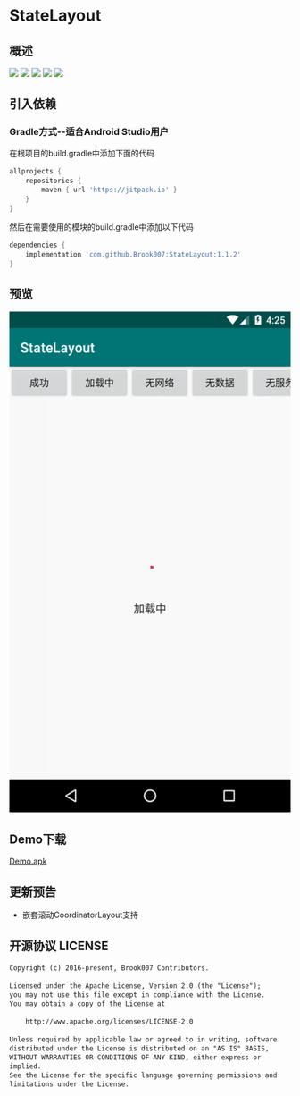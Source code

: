 # StateLayout

## 概述
[![](https://jitpack.io/v/Brook007/StateLayout.svg)](https://github.com/Brook007/StateLayout)
[![](https://img.shields.io/badge/Platform-Android-brightgreen.svg)](https://github.com/Brook007/StateLayout)
[![](https://img.shields.io/badge/API_Live-14+-brightgreen.svg)](https://github.com/Brook007/StateLayout)
[![](https://img.shields.io/badge/License-Apache_2-brightgreen.svg)](https://github.com/Brook007/StateLayout/blob/master/LICENSE)
[![](https://img.shields.io/badge/Author-Brook007-orange.svg)](https://github.com/Brook007)


## 引入依赖
### Gradle方式--适合Android Studio用户
在根项目的build.gradle中添加下面的代码
```groovy
allprojects {
    repositories {
        maven { url 'https://jitpack.io' }
    }
}
```

然后在需要使用的模块的build.gradle中添加以下代码
```groovy
dependencies {
    implementation 'com.github.Brook007:StateLayout:1.1.2'
}
```

## 预览

[![](/picture/preview.gif)](https://github.com/Brook007/StateLayout)

## Demo下载
<a href="/demo/demo.apk" download="Demo.apk" alt="Demo.apk">Demo.apk</a>

## 更新预告
- 嵌套滚动CoordinatorLayout支持

## 开源协议  LICENSE

    Copyright (c) 2016-present, Brook007 Contributors.

    Licensed under the Apache License, Version 2.0 (the "License");
    you may not use this file except in compliance with the License.
    You may obtain a copy of the License at

        http://www.apache.org/licenses/LICENSE-2.0

    Unless required by applicable law or agreed to in writing, software
    distributed under the License is distributed on an "AS IS" BASIS,
    WITHOUT WARRANTIES OR CONDITIONS OF ANY KIND, either express or implied.
    See the License for the specific language governing permissions and
    limitations under the License.

